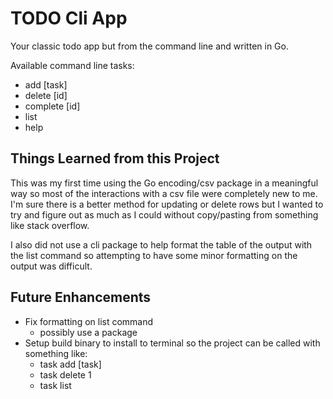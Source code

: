 # TODO Cli App  
Your classic todo app but from the command line and written in Go. 

Available command line tasks:
- add [task]
- delete [id]
- complete [id]
- list
- help




## Things Learned from this Project
This was my first time using the Go encoding/csv package in a meaningful way so most of the interactions with a csv file were completely new to me.  I'm sure there is a better method for updating or delete rows but I wanted to try and figure out as much as I could without copy/pasting from something like stack overflow.

I also did not use a cli package to help format the table of the output with the list command so attempting to have some minor formatting on the output was difficult.

## Future Enhancements
- Fix formatting on list command
    - possibly use a package
- Setup build binary to install to terminal so the project can be called with something like:
    - task add [task]
    - task delete 1
    - task list